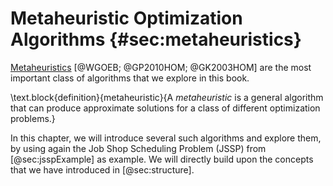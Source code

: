 # Metaheuristic Optimization Algorithms {#sec:metaheuristics}

[Metaheuristics](http://en.wikipedia.org/wiki/Metaheuristic)&nbsp;[@WGOEB; @GP2010HOM; @GK2003HOM] are the most important class of algorithms that we explore in this book.

\text.block{definition}{metaheuristic}{A *metaheuristic* is a general algorithm that can produce approximate solutions for a class of different optimization problems.}

In this chapter, we will introduce several such algorithms and explore them, by using again the Job Shop Scheduling Problem (JSSP) from [@sec:jsspExample] as example.
We will directly build upon the concepts that we have introduced in [@sec:structure].
